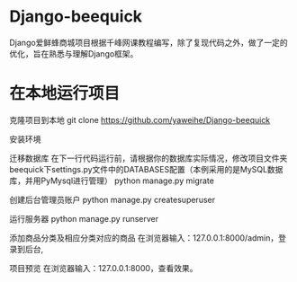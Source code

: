 # Django-beequick
Django爱鲜蜂商城项目根据千峰网课教程编写，除了复现代码之外，做了一定的优化，旨在熟悉与理解Django框架。


# 在本地运行项目
克隆项目到本地
  git clone https://github.com/yaweihe/Django-beequick
  
安装环境
  
迁移数据库
  在下一行代码运行前，请根据你的数据库实际情况，修改项目文件夹beequick下settings.py文件中的DATABASES配置（本例采用的是MySQL数据库，并用PyMysql进行管理）
  python manage.py migrate
  
创建后台管理员账户
python manage.py createsuperuser

运行服务器
python manage.py runserver

添加商品分类及相应分类对应的商品
在浏览器输入：127.0.0.1:8000/admin，登录到后台,

项目预览
在浏览器输入：127.0.0.1:8000，查看效果。
